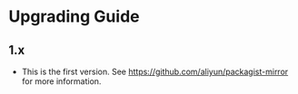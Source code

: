 Upgrading Guide
===============

1.x
-----------------------
- This is the first version. See <https://github.com/aliyun/packagist-mirror> for more information.
